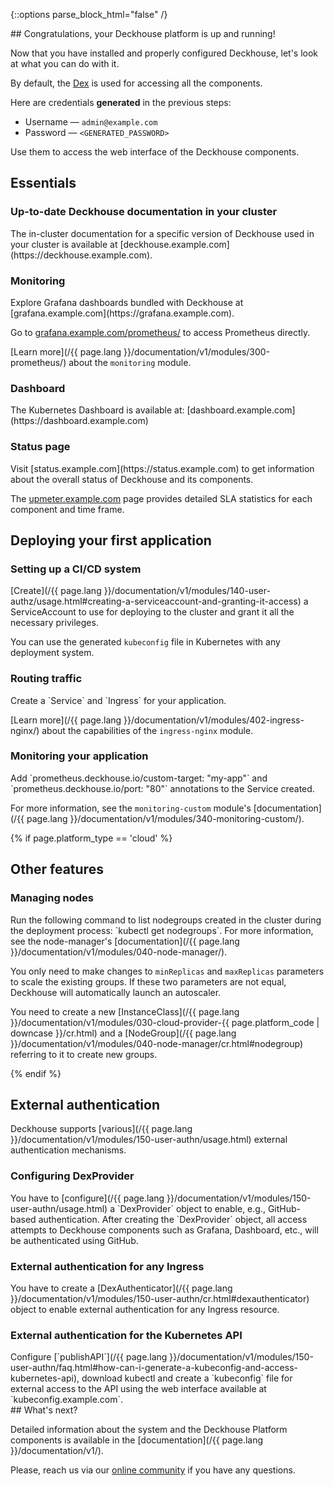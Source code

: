 <script type="text/javascript" src='{{ assets["getting-started.js"].digest_path }}'></script>
<script type="text/javascript" src='{{ assets["getting-started-finish.js"].digest_path }}'></script>
<script type="text/javascript" src='{{ assets["bcrypt.js"].digest_path }}'></script>

{::options parse_block_html="false" /}

<div markdown="1">
## Congratulations, your Deckhouse platform is up and running!

Now that you have installed and properly configured Deckhouse, let's look at what you can do with it.

By default, the [Dex](https://dexidp.io/) is used for accessing all the components.

Here are credentials **generated** in the previous steps:
- Username — `admin@example.com`
- Password — `<GENERATED_PASSWORD>`

Use them to access the web interface of the Deckhouse components.
</div>

<section class="cards-blocks">
<div class="cards-blocks__content container">
<h2 class="cards-blocks__title text_h2">
Essentials
</h2>
<div class="cards-blocks__cards">

<div class="cards-item cards-item_inverse">
<h3 class="cards-item__title text_h3">
Up-to-date Deckhouse documentation in your cluster
</h3>
<div class="cards-item__text" markdown="1">
The in-cluster documentation for a specific version of Deckhouse used in your cluster is available at [deckhouse.example.com](https://deckhouse.example.com).
</div>
</div>

<div class="cards-item cards-item_inverse">
<h3 class="cards-item__title text_h3">
Monitoring
</h3>
<div class="cards-item__text" markdown="1">
Explore Grafana dashboards bundled with Deckhouse at [grafana.example.com](https://grafana.example.com).

Go to [grafana.example.com/prometheus/](https://grafana.example.com/prometheus/) to access Prometheus directly.

[Learn more](/{{ page.lang }}/documentation/v1/modules/300-prometheus/) about the `monitoring` module.
</div>
</div>

<div class="cards-item cards-item_inverse">
<h3 class="cards-item__title text_h3">
Dashboard
</h3>
<div class="cards-item__text" markdown="1">
The Kubernetes Dashboard is available at: [dashboard.example.com](https://dashboard.example.com)
</div>
</div>

<div class="cards-item cards-item_inverse">
<h3 class="cards-item__title text_h3">
Status page
</h3>
<div class="cards-item__text" markdown="1">
Visit [status.example.com](https://status.example.com) to get information about the overall status of Deckhouse and its components.

The [upmeter.example.com](https://upmeter.example.com) page provides detailed SLA statistics for each component and time frame.
</div>
</div>

</div>
</div>
</section>

<section class="cards-blocks">
<div class="cards-blocks__content container">
<h2 class="cards-blocks__title text_h2">
Deploying your first application
</h2>
<div class="cards-blocks__cards">

<div class="cards-item cards-item_inverse">
<h3 class="cards-item__title text_h3">
Setting up a CI/CD system
</h3>
<div class="cards-item__text" markdown="1">
[Create](/{{ page.lang }}/documentation/v1/modules/140-user-authz/usage.html#creating-a-serviceaccount-and-granting-it-access)
a ServiceAccount to use for deploying to the cluster and grant it all the necessary privileges.

You can use the generated `kubeconfig` file in Kubernetes with any deployment system.
</div>
</div>

<div class="cards-item cards-item_inverse">
<h3 class="cards-item__title text_h3">
Routing traffic
</h3>
<div class="cards-item__text" markdown="1">
Create a `Service` and `Ingress` for your application.

[Learn more](/{{ page.lang }}/documentation/v1/modules/402-ingress-nginx/) about the capabilities of the `ingress-nginx` module.
</div>
</div>

<div class="cards-item cards-item_inverse">
<h3 class="cards-item__title text_h3">
Monitoring your application
</h3>
<div class="cards-item__text" markdown="1">
Add `prometheus.deckhouse.io/custom-target: "my-app"` and `prometheus.deckhouse.io/port: "80"` annotations to the Service created.

For more information, see the `monitoring-custom` module's [documentation](/{{ page.lang }}/documentation/v1/modules/340-monitoring-custom/).
</div>
</div>

</div>
</div>
</section>

{% if page.platform_type == 'cloud' %}
<section class="cards-blocks">
<div class="cards-blocks__content container">
<h2 class="cards-blocks__title text_h2">
Other features
</h2>
<div class="cards-blocks__cards">

<div class="cards-item cards-item_inverse" style="width: 100%">
<h3 class="cards-item__title text_h3">
Managing nodes
</h3>
<div class="cards-item__text" markdown="1">
Run the following command to list nodegroups created in the cluster during the deployment process: `kubectl get nodegroups`. For more information, see the node-manager's [documentation](/{{ page.lang }}/documentation/v1/modules/040-node-manager/).

You only need to make changes to `minReplicas` and `maxReplicas` parameters to scale the existing groups. If these two parameters are not equal, Deckhouse will automatically launch an autoscaler.

You need to create a new
[InstanceClass](/{{ page.lang }}/documentation/v1/modules/030-cloud-provider-{{ page.platform_code | downcase }}/cr.html) and a
[NodeGroup](/{{ page.lang }}/documentation/v1/modules/040-node-manager/cr.html#nodegroup) referring to it to create new groups.
</div>
</div>

</div>
</div>
</section>
{% endif %}

<section class="cards-blocks">
<div class="cards-blocks__content container">
<h2 class="cards-blocks__title text_h2">
External authentication
</h2>
<div markdown="1">
Deckhouse supports [various](/{{ page.lang }}/documentation/v1/modules/150-user-authn/usage.html)
external authentication mechanisms.
</div>
<div class="cards-blocks__cards">

<div class="cards-item cards-item_inverse">
<h3 class="cards-item__title text_h3">
Configuring DexProvider
</h3>
<div class="cards-item__text" markdown="1">
You have to [configure](/{{ page.lang }}/documentation/v1/modules/150-user-authn/usage.html) a
`DexProvider` object to enable, e.g., GitHub-based authentication. After creating the `DexProvider` object, all access attempts to Deckhouse components such as Grafana, Dashboard, etc., 
will be authenticated using GitHub.
</div>
</div>

<div class="cards-item cards-item_inverse">
<h3 class="cards-item__title text_h3">
External authentication for any Ingress
</h3>
<div class="cards-item__text" markdown="1">
You have to create a [DexAuthenticator](/{{ page.lang }}/documentation/v1/modules/150-user-authn/cr.html#dexauthenticator) object to enable external authentication for any Ingress resource.
</div>
</div>

<div class="cards-item cards-item_inverse">
<h3 class="cards-item__title text_h3">
External authentication for the Kubernetes API
</h3>
<div class="cards-item__text" markdown="1">
Configure
[`publishAPI`](/{{ page.lang }}/documentation/v1/modules/150-user-authn/faq.html#how-can-i-generate-a-kubeconfig-and-access-kubernetes-api), download kubectl
and create a `kubeconfig` file for external access to the API using the web interface available at `kubeconfig.example.com`.
</div>
</div>

</div>
</div>
</section>

<div markdown="1">
## What's next?

Detailed information about the system and the Deckhouse Platform components is available in the [documentation](/{{ page.lang }}/documentation/v1/).

Please, reach us via our [online community](/en/community/about.html#online-community) if you have any questions.
</div>
